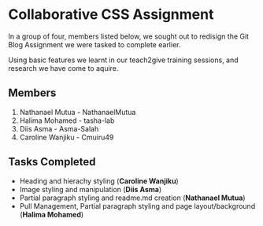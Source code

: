 # Collaborative CSS Assignment

In a group of four, members listed below, we sought out to redisign the Git Blog Assignment we were tasked to complete earlier.

Using basic features we learnt in our teach2give training sessions, and research we have come to aquire.

## Members
1. Nathanael Mutua - NathanaelMutua
2. Halima Mohamed - tasha-lab
3. Diis Asma - Asma-Salah
4. Caroline Wanjiku - Cmuiru49

## Tasks Completed
- Heading and hierachy styling (**Caroline Wanjiku**)
- Image styling and manipulation (**Diis Asma**)
- Partial paragraph styling and readme.md creation (**Nathanael Mutua**)
- Pull Management, Partial paragraph styling and page layout/background (**Halima Mohamed**)